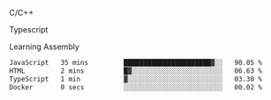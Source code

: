 <p>C/C++</p>
<p> Typescript</p>
<p>Learning Assembly</p>

<!--START_SECTION:waka-->

```txt
JavaScript   35 mins         ██████████████████████▓░░   90.05 %
HTML         2 mins          █▓░░░░░░░░░░░░░░░░░░░░░░░   06.63 %
TypeScript   1 min           ▓░░░░░░░░░░░░░░░░░░░░░░░░   03.30 %
Docker       0 secs          ░░░░░░░░░░░░░░░░░░░░░░░░░   00.02 %
```

<!--END_SECTION:waka-->
